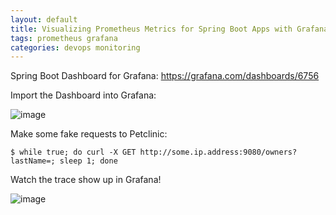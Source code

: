```yaml
---
layout: default
title: Visualizing Prometheus Metrics for Spring Boot Apps with Grafana
tags: prometheus grafana
categories: devops monitoring
---
```



Spring Boot Dashboard for Grafana:
https://grafana.com/dashboards/6756

Import the Dashboard into Grafana:

![image](https://user-images.githubusercontent.com/13379978/44720520-b7ef9f80-aae4-11e8-8f2c-f7e4c852b95e.png)

Make some fake requests to Petclinic:

```
$ while true; do curl -X GET http://some.ip.address:9080/owners?lastName=; sleep 1; done
```

Watch the trace show up in Grafana!

![image](https://user-images.githubusercontent.com/13379978/44719363-b4f2b000-aae0-11e8-874a-fdbf63d27d21.png)
